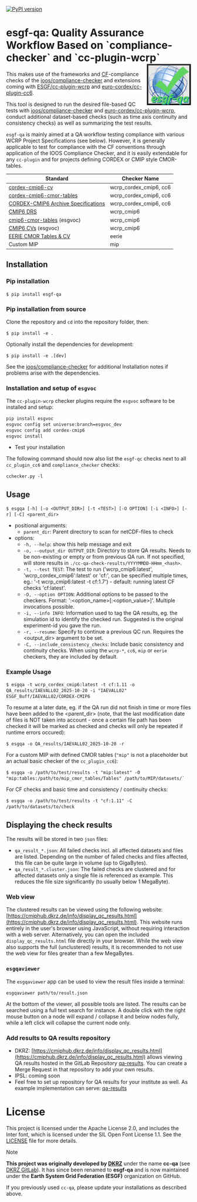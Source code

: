 [![PyPI version](https://img.shields.io/pypi/v/esgf-qa.svg)](https://pypi.org/project/esgf-qa/)

<h1 align="left">
  esgf-qa: Quality Assurance Workflow Based on `compliance-checker` and `cc-plugin-wcrp`
  <img src="docs/esgf-qa_Logo.png" align="right" width="120">
</h1>

This makes use of the frameworks and [CF](https://cfconventions.org/)-compliance checks of the
[ioos/compliance-checker](https://github.com/ioos/compliance-checker) and extensions coming with
[ESGF/cc-plugin-wcrp](https://github.com/ESGF/cc-plugin-wcrp) and
[euro-cordex/cc-plugin-cc6](https://github.com/euro-cordex/cc-plugin-cc6).

This tool is designed to run the desired file-based QC tests with
[ioos/compliance-checker](https://github.com/ioos/compliance-checker) and
[euro-cordex/cc-plugin-wcrp](https://github.com/euro-cordex/cc-plugin-wcrp),
conduct additional dataset-based checks (such as time axis continuity and
consistency checks) as well as summarizing the test results.

`esgf-qa` is mainly aimed at a QA workflow testing compliance with various WCRP Project Specifications (see below).
However, it is generally applicable to test for compliance with the CF conventions through application of the IOOS Compliance Checker,
and it is easily extendable for any `cc-plugin` and for projects defining CORDEX or CMIP style CMOR-tables.

| Standard                                                                                             | Checker Name |
| ---------------------------------------------------------------------------------------------------- | ------------ |
| [cordex-cmip6-cv](https://github.com/WCRP-CORDEX/cordex-cmip6-cv)                                    |  wcrp_cordex_cmip6, cc6 |
| [cordex-cmip6-cmor-tables](https://github.com/WCRP-CORDEX/cordex-cmip6-cmor-tables)                  |  wcrp_cordex_cmip6, cc6 |
| [CORDEX-CMIP6 Archive Specifications](https://doi.org/10.5281/zenodo.10961069)                       |  wcrp_cordex_cmip6, cc6 |
| [CMIP6 DRS](https://wcrp-cmip.github.io/WGCM_Infrastructure_Panel/Papers/CMIP6_global_attributes_filenames_CVs_v6.2.7.pdf) | wcrp_cmip6 |
| [cmip6-cmor-tables](https://github.com/PCMDI/cmip6-cmor-tables) (esgvoc) | wcrp_cmip6 |
| [CMIP6 CVs](https://github.com/WCRP-CMIP/CMIP6_CVs) (esgvoc) | wcrp_cmip6 |
| [EERIE CMOR Tables & CV](https://github.com/eerie-project/dreq_tools) | eerie |
| Custom MIP | mip |

## Installation

### Pip installation

```shell
$ pip install esgf-qa
```

### Pip installation from source

Clone the repository and `cd` into the repository folder, then:
```shell
$ pip install -e .
```

Optionally install the dependencies for development:
```shell
$ pip install -e .[dev]
```

See the [ioos/compliance-checker](https://github.com/ioos/compliance-checker#installation) for
additional Installation notes if problems arise with the dependencies.

### Installation and setup of `esgvoc`

The `cc-plugin-wcrp` checker plugins require the `esgvoc` software to be installed and setup:
```
pip install esgvoc
esgvoc config set universe:branch=esgvoc_dev
esgvoc config add cordex-cmip6
esgvoc install
```

- Test your installation

The following command should now also list the `esgf-qc` checks next to all `cc_plugin_cc6` and `compliance_checker` checks:
```
cchecker.py -l
```

## Usage

```shell
$ esgqa [-h] [-o <OUTPUT_DIR>] [-t <TEST>] [-O OPTION] [-i <INFO>] [-r] [-C] <parent_dir>
```

- positional arguments:
  - `parent_dir`: Parent directory to scan for netCDF-files to check
- options:
  - `-h, --help`: show this help message and exit
  - `-o, --output_dir OUTPUT_DIR`: Directory to store QA results. Needs to be non-existing or empty or from previous QA run. If not specified, will store results in `./cc-qa-check-results/YYYYMMDD-HHmm_<hash>`.
  - `-t, --test TEST`: The test to run ('wcrp_cmip6:latest', 'wcrp_cordex_cmip6':latest' or 'cf:<version>', can be specified multiple times, eg.: '-t wcrp_cmip6:latest -t cf:1.7') - default: running latest CF checks 'cf:latest'.
  - `-O, --option OPTION`: Additional options to be passed to the checkers. Format: '<checker>:<option_name>[:<option_value>]'. Multiple invocations possible.
  - `-i, --info INFO`:  Information used to tag the QA results, eg. the simulation id to identify the checked run. Suggested is the original experiment-id you gave the run.
  - `-r, --resume`: Specify to continue a previous QC run. Requires the <output_dir> argument to be set.
  - `-C, --include_consistency_checks`: Include basic consistency and continuity checks. When using the `wcrp-*`, `cc6`, `mip` or `eerie` checkers, they are included by default.

### Example Usage

```shell
$ esgqa -t wcrp_cordex_cmip6:latest -t cf:1.11 -o QA_results/IAEVALL02_2025-10-20 -i "IAEVALL02" ESGF_Buff/IAEVALL02/CORDEX-CMIP6
```

To resume at a later date, eg. if the QA run did not finish in time or more files have been added to the <parent_dir>
(note, that the last modification date of files is NOT taken into account - once a certain file path has been checked
it will be marked as checked and checks will only be repeated if runtime errors occured):

```shell
$ esgqa -o QA_results/IAEVALL02_2025-10-20 -r
```

For a custom MIP with defined CMOR tables (`"mip"` is not a placeholder but an actual basic checker of the `cc_plugin_cc6`):

```shell
$ esgqa -o /path/to/test/results -t "mip:latest" -O "mip:tables:/path/to/mip_cmor_tables/Tables" /path/to/MIP/datasets/`
```

For CF checks and basic time and consistency / continuity checks:
```shell
$ esgqa -o /path/to/test/results -t "cf:1.11" -C /path/to/datasets/to/check
```

## Displaying the check results

The results will be stored in two `json` files:
- `qa_result_*.json`: All failed checks incl. all affected datasets and files are listed. Depending on the number of failed checks and files affected, this file can be quite large in volume (up to GigaBytes).
- `qa_result_*.cluster.json`: The failed checks are clustered and for affected datasets only a single file is referenced as example. This reduces the file size significantly (to usually below 1 MegaByte).

### Web view
The clustered results can be viewed using the following website:
[https://cmiphub.dkrz.de/info/display_qc_results.html](https://cmiphub.dkrz.de/info/display_qc_results.html).
This website runs entirely in the user's browser using JavaScript, without requiring interaction with a web server.
Alternatively, you can open the included `display_qc_results.html` file directly in your browser.
While the web view also supports the full (unclustered) results, it is recommended to not use the web view for files greater than a few MegaBytes.

### `esgqaviewer`
The `esgqaviewer` app can be used to view the result files inside a terminal:
```
esgqaviewer path/to/result.json
```
At the bottom of the viewer, all possible tools are listed. The results can be searched using a full text search for instance.
A double click with the right mouse button on a node will expand / collapse it and below nodes fully, while a left click will collapse the current node only.

### Add results to QA results repository

- DKRZ: [https://cmiphub.dkrz.de/info/display_qc_results.html](https://cmiphub.dkrz.de/info/display_qc_results.html) allows viewing QA results hosted
in the GitLab Repository [qa-results](https://gitlab.dkrz.de/udag/qa-results). You can create a Merge Request in that repository to add your own results.
- IPSL: coming soon
- Feel free to set up repository for QA results for your institute as well. As example implementation can serve: [qa-results](https://gitlab.dkrz.de/udag/qa-results)

# License

This project is licensed under the Apache License 2.0, and includes the Inter font, which is licensed under the SIL Open Font License 1.1. See the [LICENSE](./LICENSE) file for more details.

> [!NOTE]
> **This project was originally developed by [DKRZ](https://www.dkrz.de)**
> under the name **cc-qa** (see [DKRZ GitLab](https://gitlab.dkrz.de/udag/cc-qa)).
> It has since been renamed to **esgf-qa** and is now maintained under the
> **Earth System Grid Federation (ESGF)** organization on GitHub.
>
> If you previously used `cc-qa`, please update your installations as described above.
